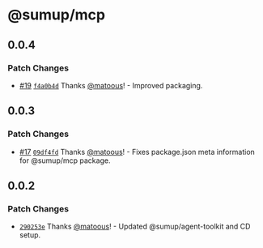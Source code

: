# @sumup/mcp

## 0.0.4

### Patch Changes

- [#19](https://github.com/sumup/sumup-agent-toolkit/pull/19) [`f4a0b4d`](https://github.com/sumup/sumup-agent-toolkit/commit/f4a0b4db8240f3ecf9319f5f18c24c7b27d911ac) Thanks [@matoous](https://github.com/matoous)! - Improved packaging.

## 0.0.3

### Patch Changes

- [#17](https://github.com/sumup/sumup-agent-toolkit/pull/17) [`09df4fd`](https://github.com/sumup/sumup-agent-toolkit/commit/09df4fddacc0ed95db616cd73976fcb80572b4f7) Thanks [@matoous](https://github.com/matoous)! - Fixes package.json meta information for @sumup/mcp package.

## 0.0.2

### Patch Changes

- [`290253e`](https://github.com/sumup/sumup-agent-toolkit/commit/290253e985bee2de99e9b034923c335f45f9d261) Thanks [@matoous](https://github.com/matoous)! - Updated @sumup/agent-toolkit and CD setup.
